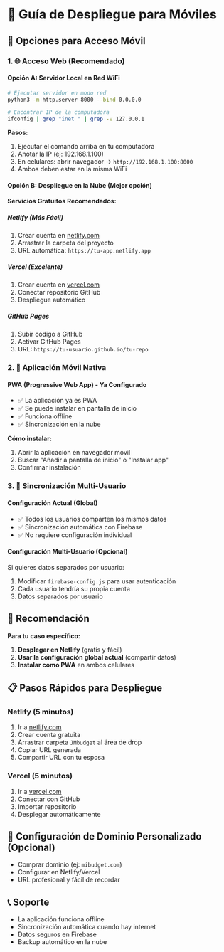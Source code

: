 # 📱 Guía de Despliegue para Móviles

## 🚀 Opciones para Acceso Móvil

### **1. 🌐 Acceso Web (Recomendado)**

#### **Opción A: Servidor Local en Red WiFi**
```bash
# Ejecutar servidor en modo red
python3 -m http.server 8000 --bind 0.0.0.0

# Encontrar IP de la computadora
ifconfig | grep "inet " | grep -v 127.0.0.1
```

**Pasos:**
1. Ejecutar el comando arriba en tu computadora
2. Anotar la IP (ej: 192.168.1.100)
3. En celulares: abrir navegador → `http://192.168.1.100:8000`
4. Ambos deben estar en la misma WiFi

#### **Opción B: Despliegue en la Nube (Mejor opción)**

**Servicios Gratuitos Recomendados:**

##### **Netlify (Más Fácil)**
1. Crear cuenta en [netlify.com](https://netlify.com)
2. Arrastrar la carpeta del proyecto
3. URL automática: `https://tu-app.netlify.app`

##### **Vercel (Excelente)**
1. Crear cuenta en [vercel.com](https://vercel.com)
2. Conectar repositorio GitHub
3. Despliegue automático

##### **GitHub Pages**
1. Subir código a GitHub
2. Activar GitHub Pages
3. URL: `https://tu-usuario.github.io/tu-repo`

### **2. 📱 Aplicación Móvil Nativa**

#### **PWA (Progressive Web App) - Ya Configurado**
- ✅ La aplicación ya es PWA
- ✅ Se puede instalar en pantalla de inicio
- ✅ Funciona offline
- ✅ Sincronización en la nube

**Cómo instalar:**
1. Abrir la aplicación en navegador móvil
2. Buscar "Añadir a pantalla de inicio" o "Instalar app"
3. Confirmar instalación

### **3. 🔄 Sincronización Multi-Usuario**

#### **Configuración Actual (Global)**
- ✅ Todos los usuarios comparten los mismos datos
- ✅ Sincronización automática con Firebase
- ✅ No requiere configuración individual

#### **Configuración Multi-Usuario (Opcional)**
Si quieres datos separados por usuario:
1. Modificar `firebase-config.js` para usar autenticación
2. Cada usuario tendría su propia cuenta
3. Datos separados por usuario

## 🎯 **Recomendación**

**Para tu caso específico:**
1. **Desplegar en Netlify** (gratis y fácil)
2. **Usar la configuración global actual** (compartir datos)
3. **Instalar como PWA** en ambos celulares

## 📋 **Pasos Rápidos para Despliegue**

### **Netlify (5 minutos)**
1. Ir a [netlify.com](https://netlify.com)
2. Crear cuenta gratuita
3. Arrastrar carpeta `JMbudget` al área de drop
4. Copiar URL generada
5. Compartir URL con tu esposa

### **Vercel (5 minutos)**
1. Ir a [vercel.com](https://vercel.com)
2. Conectar con GitHub
3. Importar repositorio
4. Desplegar automáticamente

## 🔧 **Configuración de Dominio Personalizado (Opcional)**
- Comprar dominio (ej: `mibudget.com`)
- Configurar en Netlify/Vercel
- URL profesional y fácil de recordar

## 📞 **Soporte**
- La aplicación funciona offline
- Sincronización automática cuando hay internet
- Datos seguros en Firebase
- Backup automático en la nube 
